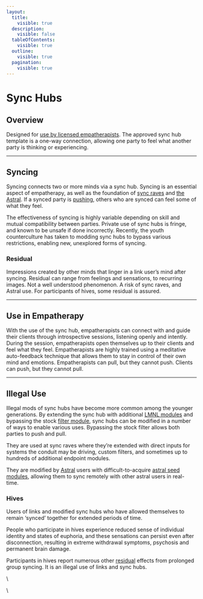 ```yaml
---
layout:
  title:
    visible: true
  description:
    visible: false
  tableOfContents:
    visible: true
  outline:
    visible: true
  pagination:
    visible: true
---
```


# Sync Hubs

## Overview

Designed for [use by licensed empatherapists](sync-hubs.md#use-in-empatherapy). The approved sync hub template is a one-way connection, allowing one party to feel what another party is thinking or experiencing.

***

## **Syncing**

Syncing connects two or more minds via a sync hub. Syncing is an essential aspect of empatherapy, as well as the foundation of [sync raves](../../nations/gata/underground-scene/sync-raves.md) and [the Astral](the-astral.md). If a synced party is [pushing](links.md#pushing), others who are synced can feel some of what they feel.

The effectiveness of syncing is highly variable depending on skill and mutual compatibility between parties. Private use of sync hubs is fringe, and known to be unsafe if done incorrectly. Recently, the youth counterculture has taken to modding sync hubs to bypass various restrictions, enabling new, unexplored forms of syncing.

### **Residual**

Impressions created by other minds that linger in a link user’s mind after syncing. Residual can range from feelings and sensations, to recurring images. Not a well understood phenomenon. A risk of sync raves, and Astral use. For participants of hives, some residual is assured.

***

## **Use in Empatherapy**

With the use of the sync hub, empatherapists can connect with and guide their clients through introspective sessions, listening openly and intently. During the session, empatherapists open themselves up to their clients and feel what they feel. Empatherapists are highly trained using a meditative auto-feedback technique that allows them to stay in control of their own mind and emotions. Empatherapists can pull, but they cannot push. Clients can push, but they cannot pull.

***

## **Illegal Use**

Illegal mods of sync hubs have become more common among the younger generations. By extending the sync hub with additional [LMNL modules](hard-code.md#lmnl) and bypassing the stock [filter module](asimovian-architecture.md#filter-modules), sync hubs can be modified in a number of ways to enable various uses. Bypassing the stock filter allows both parties to push and pull.

They are used at sync raves where they’re extended with direct inputs for systems the conduit may be driving, custom filters, and sometimes up to hundreds of additional endpoint modules.

They are modified by [Astral](the-astral.md) users with difficult-to-acquire [astral seed modules](the-astral.md#astral-seeds), allowing them to sync remotely with other astral users in real-time.

### **Hives**

Users of links and modified sync hubs who have allowed themselves to remain ‘synced’ together for extended periods of time.

People who participate in hives experience reduced sense of individual identity and states of euphoria, and these sensations can persist even after disconnection, resulting in extreme withdrawal symptoms, psychosis and permanent brain damage.

Participants in hives report numerous other [residual](sync-hubs.md#residual) effects from prolonged group syncing. It is an illegal use of links and sync hubs.

\


\
